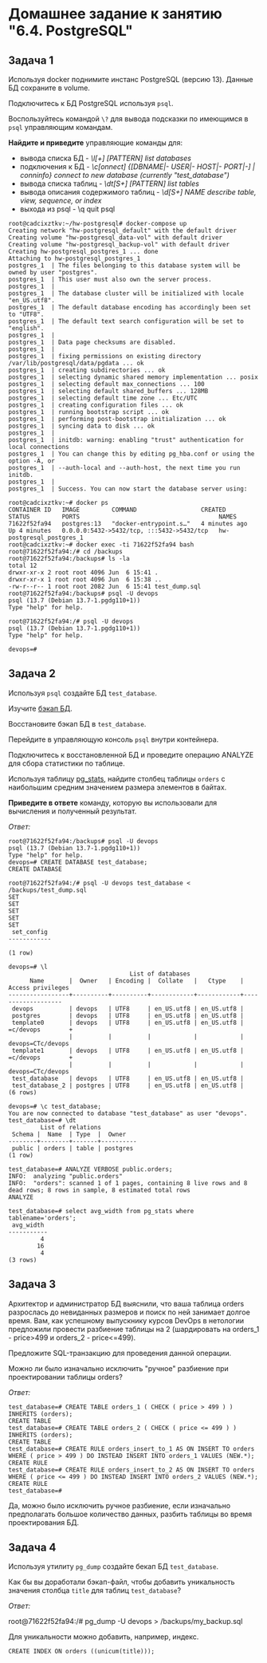 # Домашнее задание к занятию "6.4. PostgreSQL"

## Задача 1

Используя docker поднимите инстанс PostgreSQL (версию 13). Данные БД сохраните в volume.

Подключитесь к БД PostgreSQL используя `psql`.

Воспользуйтесь командой `\?` для вывода подсказки по имеющимся в `psql` управляющим командам.

**Найдите и приведите** управляющие команды для:

* вывода списка БД - *\l[+]   [PATTERN]    list databases*
* подключения к БД - *\c[onnect] {[DBNAME|- USER|- HOST|- PORT|-] | conninfo}    connect to new database (currently "test_database")*
* вывода списка таблиц - *\dt[S+] [PATTERN] list tables*
* вывода описания содержимого таблиц - *\d[S+] NAME    describe table, view, sequence, or index*
* выхода из psql - \q     quit psql


```
root@cadcixztkv:~/hw-postgresql# docker-compose up
Creating network "hw-postgresql_default" with the default driver
Creating volume "hw-postgresql_data-vol" with default driver
Creating volume "hw-postgresql_backup-vol" with default driver
Creating hw-postgresql_postgres_1 ... done
Attaching to hw-postgresql_postgres_1
postgres_1  | The files belonging to this database system will be owned by user "postgres".
postgres_1  | This user must also own the server process.
postgres_1  |
postgres_1  | The database cluster will be initialized with locale "en_US.utf8".
postgres_1  | The default database encoding has accordingly been set to "UTF8".
postgres_1  | The default text search configuration will be set to "english".
postgres_1  |
postgres_1  | Data page checksums are disabled.
postgres_1  |
postgres_1  | fixing permissions on existing directory /var/lib/postgresql/data/pgdata ... ok
postgres_1  | creating subdirectories ... ok
postgres_1  | selecting dynamic shared memory implementation ... posix
postgres_1  | selecting default max_connections ... 100
postgres_1  | selecting default shared_buffers ... 128MB
postgres_1  | selecting default time zone ... Etc/UTC
postgres_1  | creating configuration files ... ok
postgres_1  | running bootstrap script ... ok
postgres_1  | performing post-bootstrap initialization ... ok
postgres_1  | syncing data to disk ... ok
postgres_1  |
postgres_1  | initdb: warning: enabling "trust" authentication for local connections
postgres_1  | You can change this by editing pg_hba.conf or using the option -A, or
postgres_1  | --auth-local and --auth-host, the next time you run initdb.
postgres_1  |
postgres_1  | Success. You can now start the database server using:

```


```
root@cadcixztkv:~# docker ps
CONTAINER ID   IMAGE         COMMAND                  CREATED         STATUS         PORTS                                       NAMES
71622f52fa94   postgres:13   "docker-entrypoint.s…"   4 minutes ago   Up 4 minutes   0.0.0.0:5432->5432/tcp, :::5432->5432/tcp   hw-postgresql_postgres_1
root@cadcixztkv:~# docker exec -ti 71622f52fa94 bash
root@71622f52fa94:/# cd /backups
root@71622f52fa94:/backups# ls -la
total 12
drwxr-xr-x 2 root root 4096 Jun  6 15:41 .
drwxr-xr-x 1 root root 4096 Jun  6 15:38 ..
-rw-r--r-- 1 root root 2082 Jun  6 15:41 test_dump.sql
root@71622f52fa94:/backups# psql -U devops
psql (13.7 (Debian 13.7-1.pgdg110+1))
Type "help" for help.

```



```
root@71622f52fa94:/# psql -U devops
psql (13.7 (Debian 13.7-1.pgdg110+1))
Type "help" for help.

devops=#
```


## Задача 2

Используя `psql` создайте БД `test_database`.

Изучите [бэкап БД](https://github.com/netology-code/virt-homeworks/tree/master/06-db-04-postgresql/test_data).

Восстановите бэкап БД в `test_database`.

Перейдите в управляющую консоль `psql` внутри контейнера.

Подключитесь к восстановленной БД и проведите операцию ANALYZE для сбора статистики по таблице.

Используя таблицу [pg_stats](https://postgrespro.ru/docs/postgresql/12/view-pg-stats), найдите столбец таблицы `orders` с наибольшим средним значением размера элементов в байтах.

**Приведите в ответе** команду, которую вы использовали для вычисления и полученный результат.

*Ответ:*

```
root@71622f52fa94:/backups# psql -U devops
psql (13.7 (Debian 13.7-1.pgdg110+1))
Type "help" for help.
devops=# CREATE DATABASE test_database;
CREATE DATABASE

```

```
root@71622f52fa94:/# psql -U devops test_database < /backups/test_dump.sql
SET
SET
SET
SET
SET
 set_config
------------

(1 row)
```


```
devops=# \l
                                  List of databases
      Name       |  Owner   | Encoding |  Collate   |   Ctype    | Access privileges
-----------------+----------+----------+------------+------------+-------------------
 devops          | devops   | UTF8     | en_US.utf8 | en_US.utf8 |
 postgres        | devops   | UTF8     | en_US.utf8 | en_US.utf8 |
 template0       | devops   | UTF8     | en_US.utf8 | en_US.utf8 | =c/devops        +
                 |          |          |            |            | devops=CTc/devops
 template1       | devops   | UTF8     | en_US.utf8 | en_US.utf8 | =c/devops        +
                 |          |          |            |            | devops=CTc/devops
 test_database   | devops   | UTF8     | en_US.utf8 | en_US.utf8 |
 test_database_2 | postgres | UTF8     | en_US.utf8 | en_US.utf8 |
(6 rows)

devops=# \c test_database;
You are now connected to database "test_database" as user "devops".
test_database=# \dt
         List of relations
 Schema |  Name  | Type  |  Owner
--------+--------+-------+----------
 public | orders | table | postgres
(1 row)
```


```
test_database=# ANALYZE VERBOSE public.orders;
INFO:  analyzing "public.orders"
INFO:  "orders": scanned 1 of 1 pages, containing 8 live rows and 8 dead rows; 8 rows in sample, 8 estimated total rows
ANALYZE

```


```
test_database=# select avg_width from pg_stats where tablename='orders';
 avg_width
-----------
         4
        16
         4
(3 rows)

```


## Задача 3

Архитектор и администратор БД выяснили, что ваша таблица orders разрослась до невиданных размеров и поиск по ней занимает долгое время. Вам, как успешному выпускнику курсов DevOps в нетологии предложили провести разбиение таблицы на 2 (шардировать на orders_1 - price>499 и orders_2 - price<=499).

Предложите SQL-транзакцию для проведения данной операции.

Можно ли было изначально исключить "ручное" разбиение при проектировании таблицы orders?

*Ответ:*

```
test_database=# CREATE TABLE orders_1 ( CHECK ( price > 499 ) ) INHERITS (orders);
CREATE TABLE
test_database=# CREATE TABLE orders_2 ( CHECK ( price <= 499 ) ) INHERITS (orders);
CREATE TABLE
test_database=# CREATE RULE orders_insert_to_1 AS ON INSERT TO orders WHERE ( price > 499 ) DO INSTEAD INSERT INTO orders_1 VALUES (NEW.*);
CREATE RULE
test_database=# CREATE RULE orders_insert_to_2 AS ON INSERT TO orders WHERE ( price <= 499 ) DO INSTEAD INSERT INTO orders_2 VALUES (NEW.*);
CREATE RULE
test_database=#

```

Да, можно было исключить ручное разбиение, если изначально предполагать большое количество данных, разбить таблицы во время проектирования БД.

## Задача 4

Используя утилиту `pg_dump` создайте бекап БД `test_database`.

Как бы вы доработали бэкап-файл, чтобы добавить уникальность значения столбца `title` для таблиц `test_database`?

*Ответ:*

root@71622f52fa94:/# pg_dump -U devops > /backups/my_backup.sql

Для уникальности можно добавить, например, индекс.

```
CREATE INDEX ON orders ((unicum(title)));
```
